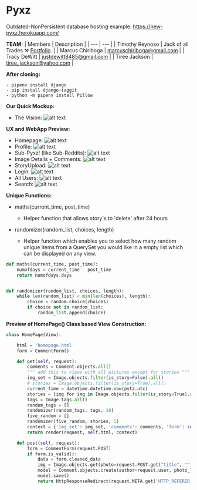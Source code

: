 # Pyxz

Outdated-NonPersistent database hosting example:
https://new-pyxz.herokuapp.com/

**TEAM:**
| Members | Description |
| --- | --- |
| Timothy Reynoso | Jack of all Trades :hammer_and_pick: [Portfolio](https://timothywebportfolio.web.app/). |
| Marcus Chiriboga | marcuschiriboga@gmail.com |
| Tracy DeWitt | justdewitt8485@gmail.com |
| Tiree Jackson | tiree_jackson@yahoo.com |


**After cloning:**

```cli
- pipenv install django
- pip install django-taggit
- python -m pipenv install Pillow
```
**Our Quick Mockup:**
- The Vision:
![alt text](https://github.com/tiree24/Pyxz/blob/main/ReadmeImages/mockup.png?raw=true)

**UX and WebApp Preview:**
- Homepage:
![alt text](https://github.com/tiree24/Pyxz/blob/main/ReadmeImages/homescreen.png?raw=true)
- Profile:
![alt text](https://github.com/tiree24/Pyxz/blob/main/ReadmeImages/profile.png?raw=true)
- Sub-Pyxz! (like Sub-Reddits):
![alt text](https://github.com/tiree24/Pyxz/blob/main/ReadmeImages/subpyxz.png?raw=true)
- Image Details + Comments:
![alt text](https://github.com/tiree24/Pyxz/blob/main/ReadmeImages/storydetail.png?raw=true)
- StoryUpload:
![alt text](https://github.com/tiree24/Pyxz/blob/main/ReadmeImages/uploadstory.png?raw=true)
- Login:
![alt text](https://github.com/tiree24/Pyxz/blob/main/ReadmeImages/login.png?raw=true)
- All Users:
![alt text](https://github.com/tiree24/Pyxz/blob/main/ReadmeImages/users.png?raw=true)
- Search:
![alt text](https://github.com/tiree24/Pyxz/blob/main/ReadmeImages/searchresults.png?raw=true)


**Unique Functions:**

- maths(current_time, post_time)
  - Helper function that allows story's to 'delete' after 24 hours
  
- randomizer(random_list, choices, length)
  - Helper function which enables you to select how many random unique items from a QuerySet you would like in a empty list which can be displayed on any view.
  
  
```python
def maths(current_time, post_time):
    numofdays = current_time - post_time
    return numofdays.days


def randomizer(random_list, choices, length):
    while len(random_list) < min(len(choices), length):
        choice = random.choice(choices)
        if choice not in random_list:
            random_list.append(choice)
```

**Preview of HomePage() Class based View Construction:** 

```python
class HomePage(View):

    html = 'homepage.html'
    form = CommentForm()

    def get(self, request):
        comments = Comment.objects.all()
        """ add this to views with all pictures except for stories """
        img_set = Image.objects.filter(is_story=False).all()
        # stories = Image.objects.filter(is_story=True).all()
        current_time = datetime.datetime.now(pytz.utc)
        stories = [img for img in Image.objects.filter(is_story=True).all() if maths(current_time, img.post_time) <= 1]
        tags = Image.tags.all()
        random_tags = []
        randomizer(random_tags, tags, 10)
        five_random = []
        randomizer(five_random, stories, 5)
        context = {'img_set': img_set, 'comments': comments, 'form': self.form, 'stories': five_random, 'taglist': random_tags}
        return render(request, self.html, context)

    def post(self, request):
        form = CommentForm(request.POST)
        if form.is_valid():
            data = form.cleaned_data
            img = Image.objects.get(photo=request.POST.get("title", ""))
            model = Comment.objects.create(author=request.user, photo_linked=img, text=data['comment'])
            model.save()
            return HttpResponseRedirect(request.META.get('HTTP_REFERER'))
```

